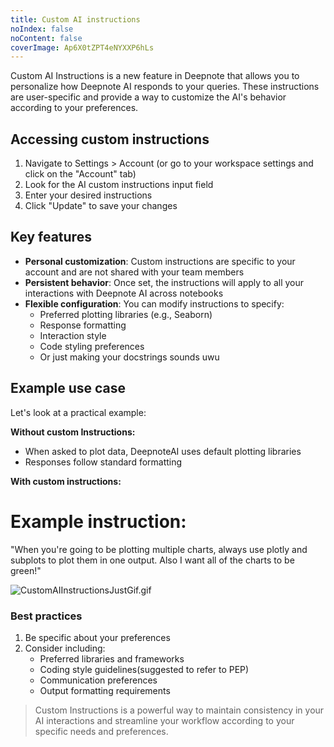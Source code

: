 ```yaml
---
title: Custom AI instructions
noIndex: false
noContent: false
coverImage: Ap6X0tZPT4eNYXXP6hLs
---
```


Custom AI Instructions is a new feature in Deepnote that allows you to personalize how Deepnote AI responds to your queries. These instructions are user-specific and provide a way to customize the AI's behavior according to your preferences.

<Embed url='https://www.loom.com/share/bfbca44467664ffdae27d5eccde77a74?sid=c86eaca5-dff2-4a32-91c0-b3f3555dbfaa'/>

## **Accessing custom instructions**

1. Navigate to Settings > Account (or go to your workspace settings and click on the "Account" tab)
2. Look for the AI custom instructions input field
3. Enter your desired instructions
4. Click "Update" to save your changes

## **Key features**

- **Personal customization**: Custom instructions are specific to your account and are not shared with your team members
- **Persistent behavior**: Once set, the instructions will apply to all your interactions with Deepnote AI across notebooks
- **Flexible configuration**: You can modify instructions to specify:
  - Preferred plotting libraries (e.g., Seaborn)
  - Response formatting
  - Interaction style
  - Code styling preferences
  - Or just making your docstrings sounds uwu

## **Example use case**

Let's look at a practical example:

**Without custom Instructions:**

- When asked to plot data, DeepnoteAI uses default plotting libraries
- Responses follow standard formatting

**With custom instructions:**

# Example instruction:

"When you're going to be plotting multiple charts, always use plotly and subplots to plot them in one output. Also I want all of the charts to be green!"

![CustomAIInstructionsJustGif.gif](https://media.graphassets.com/YZ7UwPGUQGOUQnJOcEmd)

### **Best practices**

1. Be specific about your preferences
2. Consider including:
   - Preferred libraries and frameworks
   - Coding style guidelines(suggested to refer to PEP)
   - Communication preferences
   - Output formatting requirements

> Custom Instructions is a powerful way to maintain consistency in your AI interactions and streamline your workflow according to your specific needs and preferences.
